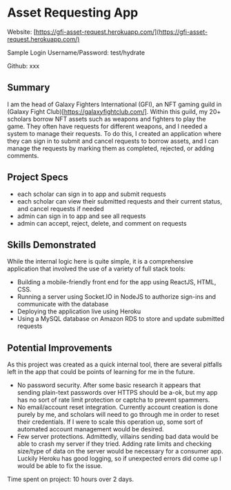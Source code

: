 # Asset Requesting App
Website: [https://gfi-asset-request.herokuapp.com/](https://gfi-asset-request.herokuapp.com/)

Sample Login Username/Password: test/hydrate

Github: xxx

## Summary
I am the head of Galaxy Fighters International (GFI), an NFT gaming guild in (Galaxy Fight Club)[https://galaxyfightclub.com/]. Within this guild, my 20+ scholars borrow NFT assets such as weapons and fighters to play the game. They often have requests for different weapons, and I needed a system to manage their requests. To do this, I created an application where they can sign in to submit and cancel requests to borrow assets, and I can manage the requests by marking them as completed, rejected, or adding comments.

## Project Specs
- each scholar can sign in to app and submit requests
- each scholar can view their submitted requests and their current status, and cancel requests if needed
- admin can sign in to app and see all requests
- admin can accept, reject, delete, and comment on requests

## Skills Demonstrated
While the internal logic here is quite simple, it is a comprehensive application that involved the use of a variety of full stack tools:
- Building a mobile-friendly front end for the app using ReactJS, HTML, CSS.
- Running a server using Socket.IO in NodeJS to authorize sign-ins and communicate with the database
- Deploying the application live using Heroku
- Using a MySQL database on Amazon RDS to store and update submitted requests

## Potential Improvements
As this project was created as a quick internal tool, there are several pitfalls left in the app that could be points of learning for me in the future.
- No password security. After some basic research it appears that sending plain-text passwords over HTTPS should be a-ok, but my app has no sort of rate limit protection or captcha to prevent spammers.
- No email/account reset integration. Currently account creation is done purely by me, and scholars will need to go through me in order to reset their credentials. If I were to scale this operation up, some sort of automated account management would be desired.
- Few server protections. Admittedly, villains sending bad data would be able to crash my server if they tried. Adding rate limits and checking size/type of data on the server would be necessary for a consumer app. Luckily Heroku has good logging, so if unexpected errors did come up I would be able to fix the issue.

Time spent on project: 10 hours over 2 days.
